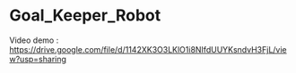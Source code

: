 # Goal_Keeper_Robot
Video demo : https://drive.google.com/file/d/1142XK3O3LKlO1i8NIfdUUYKsndvH3FjL/view?usp=sharing
